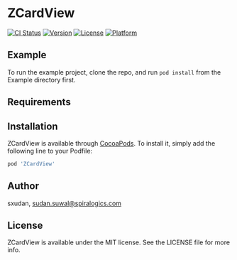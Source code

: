 # ZCardView

[![CI Status](https://img.shields.io/travis/sxudan/ZCardView.svg?style=flat)](https://travis-ci.org/sxudan/ZCardView)
[![Version](https://img.shields.io/cocoapods/v/ZCardView.svg?style=flat)](https://cocoapods.org/pods/ZCardView)
[![License](https://img.shields.io/cocoapods/l/ZCardView.svg?style=flat)](https://cocoapods.org/pods/ZCardView)
[![Platform](https://img.shields.io/cocoapods/p/ZCardView.svg?style=flat)](https://cocoapods.org/pods/ZCardView)

## Example

To run the example project, clone the repo, and run `pod install` from the Example directory first.

## Requirements

## Installation

ZCardView is available through [CocoaPods](https://cocoapods.org). To install
it, simply add the following line to your Podfile:

```ruby
pod 'ZCardView'
```

## Author

sxudan, sudan.suwal@spiralogics.com

## License

ZCardView is available under the MIT license. See the LICENSE file for more info.

